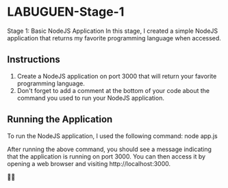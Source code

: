 # LABUGUEN-Stage-1
Stage 1: Basic NodeJS Application
In this stage, I created a simple NodeJS application that returns my favorite programming language when accessed.

## Instructions
1. Create a NodeJS application on port 3000 that will return your favorite programming language.
2. Don't forget to add a comment at the bottom of your code about the command you used to run your NodeJS application.

## Running the Application
To run the NodeJS application, I used the following command:
node app.js

After running the above command, you should see a message indicating that the application is running on port 3000. 
You can then access it by opening a web browser and visiting http://localhost:3000.

🚀👾
